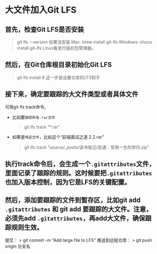 <!--
 * @Description:
 * @Date: 2025-09-23 10:18:38
 * @LastEditTime: 2025-09-23 10:30:24
 * @FilePath: \blogSrc\source\_posts\工作学习日记\25年\9月\git配置lfs追踪.md
-->
# 大文件加入Git LFS

## 首先，检查Git LFS是否安装
  > git lfs --version
  如果没安装
  Mac: brew install git-lfs
  Windows: choco install git-lfs
  Linux看发行版的包管理器。

## 然后，在Git仓库根目录初始化Git LFS
  > git lfs install # 这一步是设置仓库的LFS钩子

## 接下来，确定要跟踪的大文件类型或者具体文件
  可用git lfs track命令。
  + 比如要`跟踪所有.rar文件`
    > git lfs track "*.rar"
  + 如果是`特定文件`，比如这个“前端面试之道 2.2.rar”
    > git lfs track "source/_posts/读书笔记/变通：受用一生的学问.zip"

## 执行track命令后，会生成一个`.gitattributes`文件，里面记录了跟踪的规则。这时候要把`.gitattributes`也加入版本控制，因为它是LFS的关键配置。

## 然后，添加要跟踪的文件到暂存区，比如git add `.gitattributes` 和 git add 要跟踪的大文件。注意，必须先add `.gitattributes`，再add大文件，确保跟踪规则生效。
  提交：
    > git commit -m "Add large file to LFS"
  推送到远程仓库：
    > git push origin 分支名
